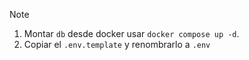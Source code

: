 > [!NOTE]
> 1. Montar `db` desde docker usar `docker compose up -d`.
> 2. Copiar el `.env.template` y renombrarlo a `.env`
 
